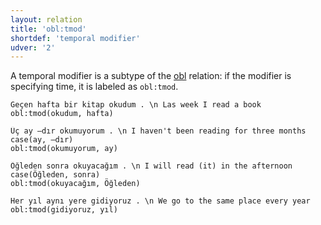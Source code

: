 ```yaml
---
layout: relation
title: 'obl:tmod'
shortdef: 'temporal modifier'
udver: '2'
---
```


A temporal modifier is a subtype of the [obl]() relation: if the modifier is specifying time, it is labeled as `obl:tmod`.

~~~ sdparse
Geçen hafta bir kitap okudum . \n Las week I read a book
obl:tmod(okudum, hafta)
~~~

~~~ sdparse
Üç ay –dır okumuyorum . \n I haven't been reading for three months
case(ay, –dır)
obl:tmod(okumuyorum, ay)
~~~

~~~ sdparse
Öğleden sonra okuyacağım . \n I will read (it) in the afternoon
case(Öğleden, sonra)
obl:tmod(okuyacağım, Öğleden)
~~~

~~~ sdparse
Her yıl aynı yere gidiyoruz . \n We go to the same place every year
obl:tmod(gidiyoruz, yıl)
~~~

<!-- Interlanguage links updated Út 9. května 2023, 20:04:30 CEST -->
